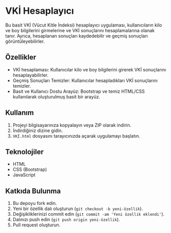 # VKİ Hesaplayıcı

Bu basit VKİ (Vücut Kitle İndeksi) hesaplayıcı uygulaması, kullanıcıların kilo ve boy bilgilerini girmelerine ve VKİ sonuçlarını hesaplamalarına olanak tanır. Ayrıca, hesaplanan sonuçları kaydedebilir ve geçmiş sonuçları görüntüleyebilirler.

## Özellikler

- VKİ hesaplaması: Kullanıcılar kilo ve boy bilgilerini girerek VKİ sonuçlarını hesaplayabilirler.
- Geçmiş Sonuçları Temizler: Kullanıcılar hesapladıkları VKİ sonuçlarını temizler.
- Basit ve Kullanıcı Dostu Arayüz: Bootstrap ve temiz HTML/CSS kullanılarak oluşturulmuş basit bir arayüz.

## Kullanım

1. Projeyi bilgisayarınıza kopyalayın veya ZIP olarak indirin.
2. İndirdiğiniz dizine gidin.
3. `VKİ.html` dosyasını tarayıcınızda açarak uygulamayı başlatın.

## Teknolojiler

- HTML
- CSS (Bootstrap)
- JavaScript

## Katkıda Bulunma

1. Bu depoyu fork edin.
2. Yeni bir özellik dalı oluşturun (`git checkout -b yeni-özellik`).
3. Değişikliklerinizi commit edin (`git commit -am 'Yeni özellik eklendi'`).
4. Dalınızı push edin (`git push origin yeni-özellik`).
5. Pull request oluşturun.
